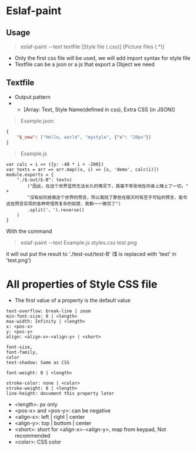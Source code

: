 # Eslaf-paint

## Usage
> eslaf-paint --text textfile [Style file (.css)] [Picture files (.*)]

* Only the first css file will be used, we will add import syntax for style file
* Textfile can be a json or a js that export a Object we need

## Textfile
- Output pattern
- - [Array: Text, Style Name(defined in css), Extra CSS (in JSON)]

> Example.json:

```JSON
{
    "$_new": ["Hello, world", "mystyle", {"x": "20px"}]
}
```

> Example.js

```JS
var calc = i => ({y: -40 * i + -200})
var texts = arr => arr.map((x, i) => [x, 'demo', calc(i)])
module.exports = {
    "./$-out/$-B": texts(
        ("因此，在这个世界显然无法长久的情况下，我毫不夸张地在你身上赌上了一切，" + 
        "没有如何拯救这个世界的预言，所以我找了那些在毁灭时有空子可钻的预言，能令这些预言实现的各种奇怪而复杂的前提，我都一一做完了")
        .split('，').reverse()
    )
}
```

With the command
> eslaf-paint --text Example.js styles.css test.png

it will out put the result to './test-out/test-B' ($ is replaced with 'test' in 'test.png')

# All properties of Style CSS file
- The first value of a property is the default value

```
text-overflow: break-line | zoom
min-font-size: 0 | <length>
max-width: Infinity | <length>
x: <pos-x>
y: <pos-y>
align: <align-x>-<align-y> | <short>

font-size,
font-family,
color
text-shadow: Same as CSS

font-weight: 0 | <length>

stroke-color: none | <color>
stroke-weight: 0 | <length>
line-height: document this property later
```
- \<length>: px only
- \<pos-x> and \<pos-y>: can be negative
- \<align-x>: left | right | center
- \<align-y>: top | bottom | center
- \<short>: short for \<align-x>-\<align-y>, map from keypad, Not recommended
- \<color>: CSS color